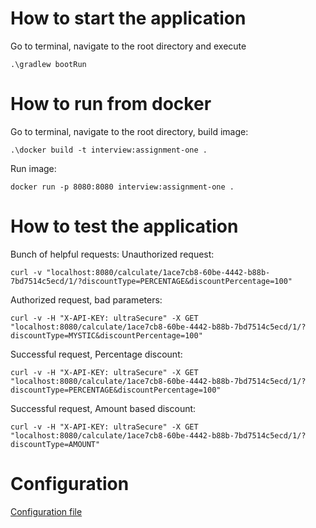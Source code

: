 # How to start the application
Go to terminal, navigate to the root directory and execute

```
.\gradlew bootRun
```

# How to run from docker
Go to terminal, navigate to the root directory, build image:
```
.\docker build -t interview:assignment-one .

```

Run image:
```
docker run -p 8080:8080 interview:assignment-one .
```

# How to test the application

Bunch of helpful requests:
Unauthorized request:

```
curl -v "localhost:8080/calculate/1ace7cb8-60be-4442-b88b-7bd7514c5ecd/1/?discountType=PERCENTAGE&discountPercentage=100"
```

Authorized request, bad parameters:
```
curl -v -H "X-API-KEY: ultraSecure" -X GET "localhost:8080/calculate/1ace7cb8-60be-4442-b88b-7bd7514c5ecd/1/?discountType=MYSTIC&discountPercentage=100"

```

Successful request, Percentage discount:
```
curl -v -H "X-API-KEY: ultraSecure" -X GET "localhost:8080/calculate/1ace7cb8-60be-4442-b88b-7bd7514c5ecd/1/?discountType=PERCENTAGE&discountPercentage=100"
```

Successful request, Amount based discount:
```
curl -v -H "X-API-KEY: ultraSecure" -X GET "localhost:8080/calculate/1ace7cb8-60be-4442-b88b-7bd7514c5ecd/1/?discountType=AMOUNT"
```

# Configuration
[Configuration file](assignment-one/src/main/resources/application.yml)